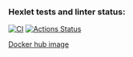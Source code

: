 ### Hexlet tests and linter status:

[![CI](https://github.com/kirillku/devops-for-programmers-project-74/actions/workflows/push.yml/badge.svg)](https://github.com/kirillku/devops-for-programmers-project-74/actions)
[![Actions Status](https://github.com/kirillku/devops-for-programmers-project-74/actions/workflows/hexlet-check.yml/badge.svg)](https://github.com/kirillku/devops-for-programmers-project-74/actions)

[Docker hub image](https://hub.docker.com/repository/docker/kirillku/devops-for-programmers-project-74/general)
